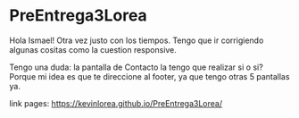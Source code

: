 # PreEntrega3Lorea

Hola Ismael! Otra vez justo con los tiempos. Tengo que ir corrigiendo algunas cositas como la cuestion responsive.

Tengo una duda: la pantalla de Contacto la tengo que realizar si o si? Porque mi idea es que te direccione al footer, ya que tengo otras 5 pantallas ya.


link pages: https://kevinlorea.github.io/PreEntrega3Lorea/
